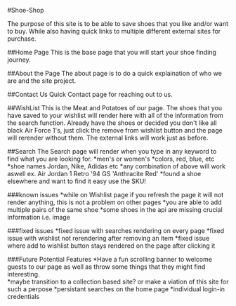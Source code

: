 #Shoe-Shop

The purpose of this site is to be able to save shoes that you like and/or want to buy. While also having quick links to multiple different external sites for purchase.

##Home Page
This is the base page that you will start your shoe finding journey.  

##About the Page
The about page is to do a quick explaination of who we are and the site project.

##Contact Us
Quick Contact page for reaching out to us.

##WishList
This is the Meat and Potatoes of our page. 
The shoes that you have saved to your wishlist will render here with all of the information from the search function. 
Already have the shoes or decided you don't like all black Air Force 1's, just click the remove from wishlist button and the page will rerender without them. 
The external links will work just as before.

##Search
The Search page will render when you type in any keyword to find what you are looking for. 
*men's or women's
*colors, red, blue, etc
*shoe names Jordan, Nike, Adidas etc
*any combination of above will work aswell ex. Air Jordan 1 Retro '94 GS 'Anthracite Red'
*found a shoe elsewhere and want to find it easy use the SKU!

###known issues
*while on Wishlist page if you refresh the page it will not render anything, this is not a problem on other pages
*you are able to add multiple pairs of the same shoe
*some shoes in the api are missing crucial information i.e. image

###fixed issues
*fixed issue with searches rendering on every page
*fixed issue with wishlist not rerendering after removing an item
*fixed issue where add to wishlist button stays rendered on the page after clicking it

###Future Potential Features
*Have a fun scrolling banner to welcome guests to our page as well as throw some things that they might find interesting.  
*maybe transition to a collection based site? or make a viation of this site for such a perpose
*persistant searches on the home page
*individual login-in credentials
